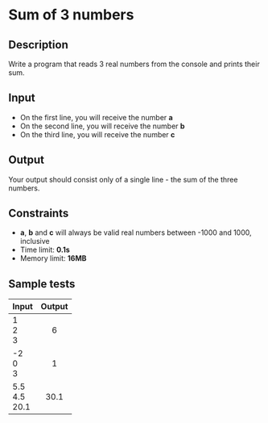 # Sum of 3 numbers

## Description
Write a program that reads 3 real numbers from the console and prints their sum.

## Input
- On the first line, you will receive the number **a**
- On the second line, you will receive the number **b**
- On the third line, you will receive the number **c**

## Output
Your output should consist only of a single line - the sum of the three numbers.

## Constraints
- **a**, **b** and **c** will always be valid real numbers between -1000 and 1000, inclusive
- Time limit: **0.1s**
- Memory limit: **16MB**

## Sample tests

|           Input      |     Output       |
|----------------------|:----------------:|
| 1<br/>2<br/>3        | 6                |
| -2<br/>0<br/>3       | 1                |
| 5.5<br/>4.5<br/>20.1 | 30.1             |
